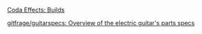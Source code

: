 [Coda Effects: Builds](https://www.coda-effects.com/search/label/Builds?max-results=6)

[gitfrage/guitarspecs: Overview of the electric guitar's parts specs](https://github.com/gitfrage/guitarspecs#readme)
